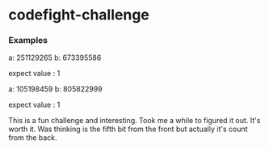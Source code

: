 # codefight-challenge


### Examples
a: 251129265
b: 673395586

expect value : 1


a: 105198459
b: 805822999

expect value : 1


This is a fun challenge and interesting. Took me a while to figured it out. It's worth it.
Was thinking is the fifth bit from the front but actually it's count from the back.
